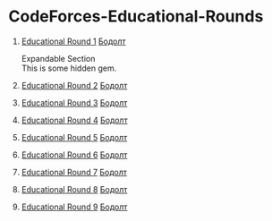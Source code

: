 # CodeForces-Educational-Rounds

1. [Educational Round 1](https://codeforces.com/contest/598)
   [Бодолт](./Round%201/)

   <detials>
      <summary>Expandable Section</summary>
      This is some hidden gem.
   </detials>

3. [Educational Round 2](https://codeforces.com/contest/600)
   [Бодолт](./Round%202/)

4. [Educational Round 3](https://codeforces.com/contest/609)
   [Бодолт](./Round%203/)

5. [Educational Round 4](https://codeforces.com/contest/612)
   [Бодолт](./Round%204/)

6. [Educational Round 5](https://codeforces.com/contest/616)
    [Бодолт](./Round%205/)

7. [Educational Round 6](https://codeforces.com/contest/620)
    [Бодолт](./Round%206/)

8. [Educational Round 7](https://codeforces.com/contest/622)
    [Бодолт](./Round%207/)

9. [Educational Round 8](https://codeforces.com/contest/628)
    [Бодолт](./Round%208/)

10. [Educational Round 9](https://codeforces.com/contest/632)
    [Бодолт](./Round%209/)

